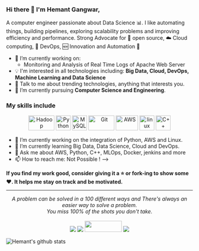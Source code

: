 ### Hi there 👋 I'm Hemant Gangwar,

A computer engineer passionate about Data Science :bar_chart:. I like automating things, building pipelines, exploring scalability problems and improving efficiency and performance. Strong Advocate for 📜 open source, :cloud: Cloud computing, 🚀 DevOps, :new: Innovation and Automation :robot: 

- 🔭 I’m currently working on:
	- Monitoring and Analysis of Real Time Logs of Apache Web Server
- :bulb: I'm interested in all technologies including: **Big Data, Cloud, DevOps, Machine Learning and Data Science**
- 💬 Talk to me about trending technologies, anything that interests you.
- 🌱 I’m currently pursuing **Computer Science and Engineering**.

### My skills include

<p align="center">
	<img title="Hadoop" alt="Hadoop" src="https://raw.githubusercontent.com/Thomas-George-T/Thomas-George-T/master/assets/hadoop.svg" width="70" height="40" />
	<img title="Python" alt="Python" src="https://raw.githubusercontent.com/Thomas-George-T/Thomas-George-T/master/assets/python.svg" width="40" height="40" />
	<img title="MySQL" alt="MySQL" src="https://raw.githubusercontent.com/Thomas-George-T/Thomas-George-T/master/assets/mysql.svg" width="40" height="40" />
	<img title="Git" alt="Git" src="https://raw.githubusercontent.com/Thomas-George-T/Thomas-George-T/master/assets/git.svg" width="70" height="40" />
	<img title="AWS" alt="AWS" src="https://raw.githubusercontent.com/Thomas-George-T/Thomas-George-T/master/assets/aws.svg" width="60" height="40" />
	<img title="linux" alt="linux" src="https://raw.githubusercontent.com/Thomas-George-T/Thomas-George-T/master/assets/linux-tux.svg" width="40" />
	<img title="C++" alt="C++" src="https://upload.wikimedia.org/wikipedia/commons/1/18/ISO_C%2B%2B_Logo.svg" width="40" height="40" />
</p>


- 🔭 I’m currently working on the integration of Python, AWS and Linux.
- 🌱 I’m currently learning Big Data, Data Science, Cloud and DevOps.
- 💬 Ask me about AWS, Python, C++, MLOps, Docker, jenkins and more
- 📫 How to reach me: Not Possible !
-->
    
    
**If you find my work good, consider giving it a :star: or fork-ing to show some :heart:. It helps me stay on track and be motivated.**
<hr>
<p align="center">
   <i>A problem can be solved in a 100 different ways and There's always an easier way to solve a problem.</i>
   <br>
   <i>You miss 100% of the shots you don't take.</i>
   <br>
<br>	
<a target="_blank" href="https://www.linkedin.com/in/whytedork"><img src="https://img.shields.io/badge/-LinkedIn-0077B5?style=for-the-badge&logo=Linkedin&logoColor=white"></img></a>
<a target="_blank" href="mailto:hemantgangwar9@gmail.com"><img src="https://img.shields.io/badge/-Gmail-D14836?style=for-the-badge&logo=Gmail&logoColor=white"></img></a>
<a target="_blank" href="https://teknoboost.wordpress.com"><img src="https://juststickers.in/wp-content/uploads/2016/05/wordpress-shape-cut-badge.png" width="100" height="30"></img></a>
<a target="_blank" href="https://twitter.com/whytedork"><img src="https://img.shields.io/badge/-Twitter-1DA1F2?style=for-the-badge&logo=Twitter&logoColor=white"></img></a>
<br>
</p>

![Hemant's github stats](https://github-readme-stats.vercel.app/api?username=whytedork&show_icons=true&theme=radical)

